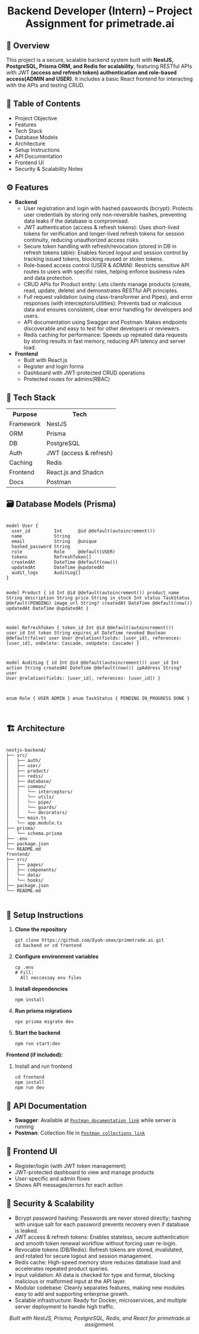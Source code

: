 <h1 align="center">Backend Developer (Intern) – Project Assignment for primetrade.ai</h1>

<h2>🚀 Overview</h2>
<p>
  This project is a secure, scalable backend system built with <b>NestJS, PostgreSQL, Prisma ORM, and Redis for scalability</b>, featuring RESTful APIs with JWT <b>(access and refresh token) authentication and role-based access(ADMIN and USER)</b>. It includes a basic React frontend for interacting with the APIs and testing CRUD.
</p>

<h2>🧩 Table of Contents</h2>
<ul>
  <li>Project Objective</li>
  <li>Features</li>
  <li>Tech Stack</li>
  <li>Database Models</li>
  <li>Architecture</li>
  <li>Setup Instructions</li>
  <li>API Documentation</li>
  <li>Frontend UI</li>
  <li>Security & Scalability Notes</li>
</ul>

<h2>⚙️ Features</h2>
<ul>
 <li><b>Backend</b>
  <ul>
    <li>User registration and login with hashed passwords (bcrypt): Protects user credentials by storing only non-reversible hashes, preventing data leaks if the database is compromised.</li>
    <li>JWT authentication (access & refresh tokens): Uses short-lived tokens for verification and longer-lived refresh tokens for session continuity, reducing unauthorized access risks.</li>
    <li>Secure token handling with refresh/revocation (stored in DB in refresh tokens table): Enables forced logout and session control by tracking issued tokens, blocking reused or stolen tokens.</li>
    <li>Role-based access control (USER & ADMIN): Restricts sensitive API routes to users with specific roles, helping enforce business rules and data protection.</li>
    <li>CRUD APIs for Product entity: Lets clients manage products (create, read, update, delete) and demonstrates RESTful API principles.</li>
    <li>Full request validation (using class-transformer and Pipes), and error responses (with interceptors/utilities): Prevents bad or malicious data and ensures consistent, clear error handling for developers and users.</li>
    <li>API documentation using Swagger and Postman: Makes endpoints discoverable and easy to test for other developers or reviewers.</li>
    <li>Redis caching for performance: Speeds up repeated data requests by storing results in fast memory, reducing API latency and server load.</li>
  </ul>
</li>

  <li><b>Frontend</b>
    <ul>
      <li>Built with React.js</li>
      <li>Register and login forms</li>
      <li>Dashboard with JWT-protected CRUD operations</li>
      <li>Protected routes for admins(RBAC)</li>
    </ul>
  </li>
</ul>

<h2>🧱 Tech Stack</h2>
<table>
  <tr><th>Purpose</th><th>Tech</th></tr>
  <tr><td>Framework</td><td>NestJS</td></tr>
  <tr><td>ORM</td><td>Prisma</td></tr>
  <tr><td>DB</td><td>PostgreSQL</td></tr>
  <tr><td>Auth</td><td>JWT (access & refresh)</td></tr>
  <tr><td>Caching</td><td>Redis</td></tr>
  <tr><td>Frontend</td><td>React.js and Shadcn</td></tr>
  <tr><td>Docs</td><td>Postman</td></tr>
</table>

<h2>🗃️ Database Models (Prisma)</h2>
<pre>
<code>
model User {
  user_id         Int      @id @default(autoincrement())
  name            String
  email           String   @unique
  hashed_password String
  role            Role     @default(USER)
  tokens          RefreshToken[]
  createdAt       DateTime @default(now())
  updatedAt       DateTime @updatedAt
  audit_logs      AuditLog[]
}

model Product {
id Int @id @default(autoincrement())
product_name String
description String
price String
in_stock Int
status TaskStatus @default(PENDING)
image_url String?
createdAt DateTime @default(now())
updatedAt DateTime @updatedAt
}

model RefreshToken {
token_id Int @id @default(autoincrement())
user_id Int
token String
expires_at DateTime
revoked Boolean @default(false)
user User @relation(fields: [user_id], references: [user_id], onDelete: Cascade, onUpdate: Cascade)
}

model AuditLog {
id Int @id @default(autoincrement())
user_id Int
action String
createdAt DateTime @default(now())
ipAddress String?
user User @relation(fields: [user_id], references: [user_id])
}

enum Role {
USER
ADMIN
}
enum TaskStatus {
PENDING
IN_PROGRESS
DONE
}
</code>

</pre>

<h2>🏗️ Architecture</h2>
<pre>
<code>
nestjs-backend/
├── src/
│   ├── auth/
│   ├── user/
│   ├── product/
│   ├── redis/
│   ├── database/
│   ├── common/
│   │   └── interceptors/
│   │   └── utils/
│   │   └── pipe/
│   │   └── guards/
│   │   └── decorators/
│   └── main.ts
│   └── app.module.ts
├── prisma/
│   └── schema.prisma
├── .env
├── package.json
└── README.md
frontend/
├── src/
│   ├── pages/
│   ├── components/
│   └── data/
│   └── hooks/
├── package.json
└── README.md
</code>
</pre>

<h2>🧰 Setup Instructions</h2>
<ol>
  <li><b>Clone the repository</b>
    <pre><code>git clone https://github.com/Eyob-smax/primetrade.ai.git
cd backend or cd frontend
</code></pre>
  </li>
  <li><b>Configure environment variables</b>
    <pre><code>cp .env 
# Fill:
  All neccessay env files
</code></pre>

  </li>
  <li><b>Install dependencies</b>
    <pre><code>npm install</code></pre>
  </li>
  <li><b>Run prisma migrations</b>
    <pre><code>npx prisma migrate dev</code></pre>
  </li>
  <li><b>Start the backend</b>
    <pre><code>npm run start:dev</code></pre>
  </li>
</ol>
<p><b>Frontend (if included):</b></p>
<ol>
  <li>Install and run frontend
    <pre><code>cd frontend
npm install
npm run dev
</code></pre>
  </li>
</ol>

<h2>📡 API Documentation</h2>
<ul>
  <li><b>Swagger</b>: Available at <a href="https://documenter.getpostman.com/view/40287469/2sB3WnxNAn"><code>Postman documentation link</code></a> while server is running</li>
  <li><b>Postman</b>: Collection file in <a href="https://.postman.co/workspace/My-Workspace~54cf7d5f-39b3-429c-8e08-e9a565944e2d/collection/40287469-c1ace104-6cb8-4372-878e-d67ad364da4c?action=share&creator=40287469"><code>Postman collections link</code></a></li>
</ul>

<h2>🧠 Frontend UI</h2>
<ul>
  <li>Register/login (with JWT token management)</li>
  <li>JWT-protected dashboard to view and manage products</li>
  <li>User-specific and admin flows</li>
  <li>Shows API messages/errors for each action</li>
</ul>

<h2>🔐 Security &amp; Scalability</h2>
<ul>
  <li>Bcrypt password hashing: Passwords are never stored directly; hashing with unique salt for each password prevents recovery even if database is leaked.</li>
  <li>JWT access & refresh tokens: Enables stateless, secure authentication and smooth token renewal workflow without forcing user re-login.</li>
  <li>Revocable tokens (DB/Redis): Refresh tokens are stored, invalidated, and rotated for secure logout and session management.</li>
  <li>Redis cache: High-speed memory store reduces database load and accelerates repeated product queries.</li>
  <li>Input validation: All data is checked for type and format, blocking malicious or malformed input at the API layer.</li>
  <li>Modular codebase: Cleanly separates features, making new modules easy to add and supporting enterprise growth.</li>
  <li>Scalable infrastructure: Ready for Docker, microservices, and multiple server deployment to handle high traffic.</li>
</ul>

<p align="center">
  <i>Built with NestJS, Prisma, PostgreSQL, Redis, and React for primetrade.ai assignment.</i>
</p>
